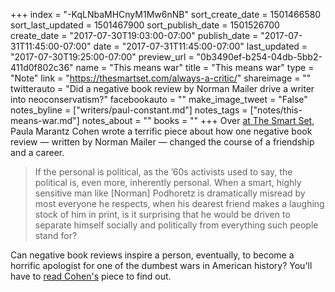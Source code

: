 +++
index = "-KqLNbaMHCnyM1Mw6nNB"
sort_create_date = 1501466580
sort_last_updated = 1501467900
sort_publish_date = 1501526700
create_date = "2017-07-30T19:03:00-07:00"
publish_date = "2017-07-31T11:45:00-07:00"
date = "2017-07-31T11:45:00-07:00"
last_updated = "2017-07-30T19:25:00-07:00"
preview_url = "0b3490ef-b254-04db-5bb2-411d0f802c36"
name = "This means war"
title = "This means war"
type = "Note"
link = "https://thesmartset.com/always-a-critic/"
shareimage = ""
twitterauto = "Did a negative book review by Norman Mailer drive a writer into neoconservatism?"
facebookauto = ""
make_image_tweet = "False"
notes_byline = ["writers/paul-constant.md"]
notes_tags = ["notes/this-means-war.md"]
notes_about = ""
books = ""
+++
Over [at The Smart Set](https://thesmartset.com/always-a-critic/), Paula Marantz Cohen wrote a terrific piece about how one negative book review — written by Norman Mailer — changed the course of a friendship and a career.

<blockquote>If the personal is political, as the ’60s activists used to say, the political is, even more, inherently personal. When a smart, highly sensitive man like [Norman] Podhoretz is dramatically misread by most everyone he respects, when his dearest friend makes a laughing stock of him in print, is it surprising that he would be driven to separate himself socially and politically from everything such people stand for?</blockquote>

Can negative book reviews inspire a person, eventually, to become a horrific apologist for one of the dumbest wars in American history? You'll have to [read Cohen's](https://thesmartset.com/always-a-critic/) piece to find out.